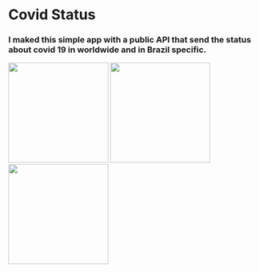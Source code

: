 # Covid Status

### I maked this simple app with a public API that send the status about covid 19 in worldwide and in Brazil specific.


<img src="https://user-images.githubusercontent.com/49004830/92674254-52e5fb80-f2f3-11ea-808c-0680fec1088d.jpg" width="200" heigth="400"/>

<img src="https://user-images.githubusercontent.com/49004830/92674529-ea4b4e80-f2f3-11ea-97d5-5a5f0d7726eb.jpg" width="200" heigth="400"/>


<img src="https://user-images.githubusercontent.com/49004830/92674575-051dc300-f2f4-11ea-98d0-1f1d363f0e01.jpg" width="200" heigth="400"/>
